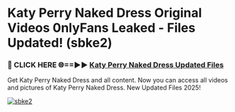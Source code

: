 # Katy Perry Naked Dress Original Videos 0nlyFans Leaked - Files Updated! (sbke2)

<h3>🔴 CLICK HERE 🌐==►► <a href="https://tinyurl.com/yckcrads" rel="nofollow">Katy Perry Naked Dress Updated Files</a></h3>

Get Katy Perry Naked Dress and all content. Now you can access all videos and pictures of Katy Perry Naked Dress. New Updated Files 2025!

[![sbke2](https://i.imgur.com/hpKpOFt.gif)](https://tinyurl.com/yckcrads)
